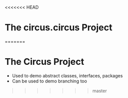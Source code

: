 <<<<<<< HEAD
# The circus.circus Project
=======
# The Circus Project

- Used to demo abstract classes, interfaces, packages
- Can be used to demo branching too
>>>>>>> master
